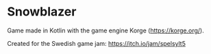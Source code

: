 # Snowblazer

Game made in Kotlin with the game engine Korge (https://korge.org/).

Created for the Swedish game jam: https://itch.io/jam/spelsylt5
